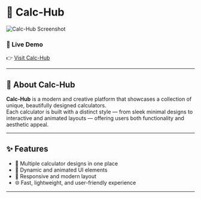 # 🧮 Calc-Hub

![Calc-Hub Screenshot](https://calc-hub.anubhavsingh.website/image/websiteImg.png)

### 🚀 Live Demo  
👉 [Visit Calc-Hub](https://calc-hub.anubhavsingh.website/)

---

## 🌟 About Calc-Hub
**Calc-Hub** is a modern and creative platform that showcases a collection of unique, beautifully designed calculators.  
Each calculator is built with a distinct style — from sleek minimal designs to interactive and animated layouts — offering users both functionality and aesthetic appeal.

---

## ✨ Features
- 🧩 Multiple calculator designs in one place  
- 💫 Dynamic and animated UI elements  
- 🎨 Responsive and modern layout
- 🌐 Fast, lightweight, and user-friendly experience  

---
